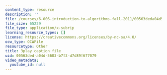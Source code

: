 ```yaml
---
content_type: resource
description: ''
file: /courses/6-006-introduction-to-algorithms-fall-2011/00563deda04d5603b7f3d7d89f677079_C5SPsY72_CM.vtt
file_size: 65229
file_type: application/x-subrip
learning_resource_types: []
license: https://creativecommons.org/licenses/by-nc-sa/4.0/
ocw_type: OCWFile
resourcetype: Other
title: 3play caption file
uid: 00563ded-a04d-5603-b7f3-d7d89f677079
video_metadata:
  youtube_id: null
---
```

